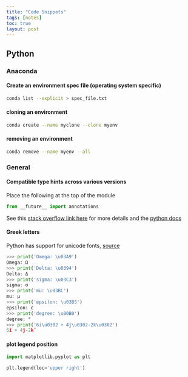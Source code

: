 ```yaml
---
title: "Code Snippets"
tags: [notes]
toc: true
layout: post
---
```


## Python

### Anaconda

#### Create an environment spec file (operating system specific)

```bash
conda list --explicit > spec_file.txt
```

#### cloning an environment

```bash
conda create --name myclone --clone myenv
```
#### removing an environment

```bash
conda remove --name myenv --all
```



### General

#### Compatible type hints across various versions
Place the following at the top of the module

```python
from __future__ import annotations
```
See this [stack overflow link here](https://stackoverflow.com/questions/63939138/is-there-a-way-to-use-python-3-9-type-hinting-in-its-previous-versions) for more details and the [python docs](https://docs.python.org/3/library/__future__.html)

#### Greek letters
Python has support for unicode fonts, [source](https://pythonforundergradengineers.com/unicode-characters-in-python.html)
```python
>>> print('Omega: \u03A9')
Omega: Ω
>>> print('Delta: \u0394')
Delta: Δ
>>> print('sigma: \u03C3')
sigma: σ
>>> print('mu: \u03BC')
mu: μ
>>> print('epsilon: \u03B5')
epsilon: ε
>>> print('degree: \u00B0')
degree: °
>>> print('6i\u0302 + 4j\u0302-2k\u0302')
6î + 4ĵ-2k̂
```

#### plot legend position

```python
import matplotlib.pyplot as plt

plt.legend(loc='upper right')
```
